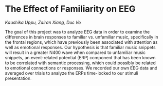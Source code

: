 # **The Effect of Familiarity on EEG**
*Kaushika Uppu, Zairan Xiang, Duc Vo*

The goal of this project was to analyze EEG data in order to examine the differences in brain responses to familiar vs. unfamiliar music, specifically in the frontal regions, which have previously been associated with attention as well as emotional responses. Our hypothesis is that familiar music snippets will result in a greater N400 wave when compared to unfamiliar music snippets, an event-related potential (ERP) component that has been known to be correlated with semantic processing, which could possibly be related to emotional connections or responses. We recorded our own EEG data and averaged over trials to analyze the ERPs time-locked to our stimuli presentation.

